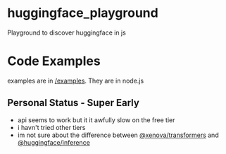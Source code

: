 # huggingface_playground
Playground to discover huggingface in js

# Code Examples
examples are in [/examples](./examples). 
They are in node.js

## Personal Status - Super Early
- api seems to work but it it awfully slow on the free tier
- i havn't tried other tiers
- im not sure about the difference between [@xenova/transformers](https://www.npmjs.com/package/@xenova/transformers)
and [@huggingface/inference](https://www.npmjs.com/package/@huggingface/inference)